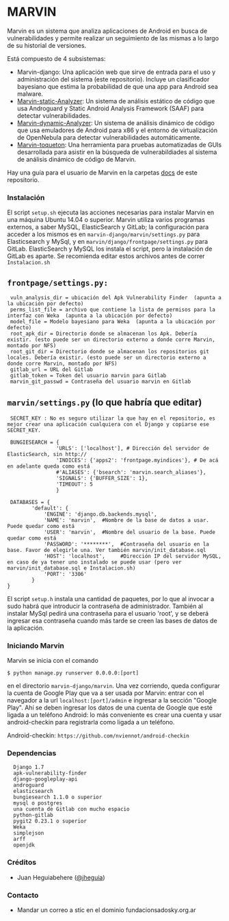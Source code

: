 # MARVIN #

Marvin es un sistema que analiza aplicaciones de Android en busca de vulnerabilidades y permite realizar un seguimiento de las mismas a lo largo de su historial de versiones.

Está compuesto de 4 subsistemas:

* Marvin-django: Una aplicación web que sirve de entrada para el uso y administración del sistema (este repositorio). Incluye un clasificador bayesiano que estima la probabilidad de que una app para Android sea malware.
* [Marvin-static-Analyzer](https://github.com/programa-stic/Marvin-static-Analyzer): Un sistema de análisis estático de código que usa Androguard y Static Android Analysis Framework (SAAF) para detectar vulnerabilidades.
* [Marvin-dynamic-Analyzer](https://github.com/programa-stic/Marvin-dynamic-Analyzer): Un sistema de análisis dinámico de código que usa emuladores de Android para x86 y el entorno de virtualización de OpenNebula para detectar vulnerabilidades automáticamente.
* [Marvin-toqueton](https://github.com/programa-stic/Marvin-toqueton): Una herramienta para pruebas automatizadas de GUIs desarrollada para asistir en la búsqueda de vulnerabildiades al sistema de análisis dinámico de código de Marvin. 

Hay una guía para el usuario de Marvin en la carpetas [docs](https://github.com/programa-stic/marvin-django/tree/master/marvin/docs) de este repositorio.


### Instalación  ###

El script `setup.sh` ejecuta las acciones necesarias para instalar Marvin en una máquina Ubuntu 14.04 o superior. Marvin utiliza varios programas externos, a saber MySQL, ElasticSearch y GitLab; la configuración para acceder a los mismos es en `marvin-django/marvin/settings.py` para Elasticsearch y MySql, y en `marvin/django/frontpage/settings.py` para GitLab. ElasticSearch y MySQL los instala el script, pero la instalación de GitLab es aparte. Se recomienda editar estos archivos antes de correr `Instalacion.sh`

`frontpage/settings.py:` 
----------------------
	 vuln_analysis_dir = ubicación del Apk Vulnerability Finder  (apunta a la ubicación por defecto)  
	 perms_list_file = archivo que contiene la lista de permisos para la interfaz con Weka  (apunta a la ubicación por defecto)  
	 model_file = Modelo bayesiano para Weka  (apunta a la ubicación por defecto)  
	 root_apk_dir = Directorio donde se almacenan los Apk. Debería existir. (esto puede ser un directorio externo a donde corre Marvin, montado por NFS)  
	 root_git_dir = Directorio donde se almacenan los repositorios git locales. Debería existir. (esto puede ser un directorio externo a donde corre Marvin, montado por NFS)  
	 gitlab_url = URL del Gitlab  
	 gitlab_token = Token del usuario marvin para Gitlab  
	 marvin_git_passwd = Contraseña del usuario marvin en Gitlab  
  
`marvin/settings.py` (lo que habría que editar)
-----------------------------------------------
	 SECRET_KEY : No es seguro utilizar la que hay en el repositorio, es mejor crear una aplicación cualquiera con el Django y copiarse ese SECRET_KEY.

	 BUNGIESEARCH = {  
                	'URLS': ['localhost'], # Dirección del servidor de ElasticSearch, sin http://  
                	'INDICES': {'apps2': 'frontpage.myindices'}, # De acá en adelante queda como está  
                	#'ALIASES': {'bsearch': 'marvin.search_aliases'},  
                	'SIGNALS': {'BUFFER_SIZE': 1},  
                	'TIMEOUT': 5  
                	}

	 DATABASES = {
    		'default': {
         		'ENGINE': 'django.db.backends.mysql',
         		'NAME': 'marvin',  #Nombre de la base de datos a usar. Puede quedar como está
         		'USER': 'marvin',  #Nombre del usuario de la base. Puede quedar como está
         		'PASSWORD': '********',  #Contraseña del usuario en la base. Favor de elegirle una. Ver también marvin/init_database.sql
         		'HOST': 'localhost',     #Dirección IP del servidor MySQL, en caso de ya tener uno instalado se puede usar (pero ver marvin/init_database.sql e Instalacion.sh)
         		'PORT': '3306'
    		}
	}


El script `setup.h` instala una cantidad de paquetes, por lo que al invocar a sudo habrá que introducir la contraseña de administrador. También al instalar MySql pedirá una contraseña para el usuario 'root', y se deberá ingresar esa contraseña cuando más tarde se creen las bases de datos de la aplicación.

### Iniciando Marvin ###

Marvin se inicia con el comando 

	$ python manage.py runserver 0.0.0.0:[port]

en el directorio `marvin-django/marvin`. Una vez corriendo, queda configurar la cuenta de Google Play que va a ser usada por Marvin: 
entrar con el navegador a la url `localhost:[port]/admin` e ingresar a la sección "Google Play". Ahí se deben ingresar los datos de una cuenta de Google que esté ligada a un teléfono Android: lo más conveniente es crear una cuenta y usar android-checkin para registrarla como ligada a un teléfono. 


Android-checkin: `https://github.com/nviennot/android-checkin`


### Dependencias ###
	  Django 1.7
	  apk-vulnerability-finder
	  django-googleplay-api 
	  androguard
	  elasticsearch
	  bungiesearch 1.1.0 o superior
	  mysql o postgres
	  una cuenta de Gitlab con mucho espacio
	  python-gitlab 
	  pygit2 0.23.1 o superior
	  Weka
	  simplejson
	  arff
	  openjdk 

### Créditos ###
  * Juan Heguiabehere ([@jheguia](www.twitter.com/jheguia))

### Contacto ###
* Mandar un correo a stic en el dominio fundacionsadosky.org.ar
